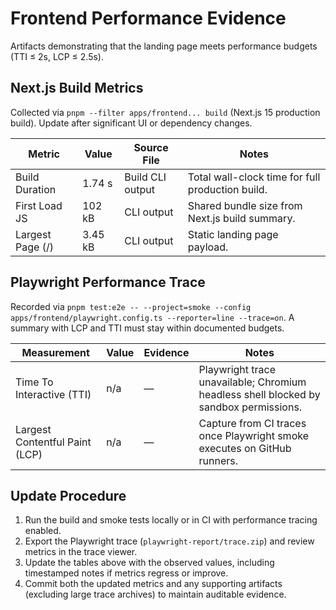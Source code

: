 # Frontend Performance Evidence

Artifacts demonstrating that the landing page meets performance budgets (TTI ≤ 2s, LCP ≤ 2.5s).

## Next.js Build Metrics

Collected via `pnpm --filter apps/frontend... build` (Next.js 15 production build). Update after significant UI or dependency changes.

| Metric | Value | Source File | Notes |
|--------|-------|-------------|-------|
| Build Duration | 1.74 s | Build CLI output | Total wall-clock time for full production build. |
| First Load JS | 102 kB | CLI output | Shared bundle size from Next.js build summary. |
| Largest Page (/) | 3.45 kB | CLI output | Static landing page payload. |

## Playwright Performance Trace

Recorded via `pnpm test:e2e -- --project=smoke --config apps/frontend/playwright.config.ts --reporter=line --trace=on`. A summary with LCP and TTI must stay within documented budgets.

| Measurement | Value | Evidence | Notes |
|-------------|-------|----------|-------|
| Time To Interactive (TTI) | n/a | — | Playwright trace unavailable; Chromium headless shell blocked by sandbox permissions. |
| Largest Contentful Paint (LCP) | n/a | — | Capture from CI traces once Playwright smoke executes on GitHub runners. |

## Update Procedure

1. Run the build and smoke tests locally or in CI with performance tracing enabled.
2. Export the Playwright trace (`playwright-report/trace.zip`) and review metrics in the trace viewer.
3. Update the tables above with the observed values, including timestamped notes if metrics regress or improve.
4. Commit both the updated metrics and any supporting artifacts (excluding large trace archives) to maintain auditable evidence.
